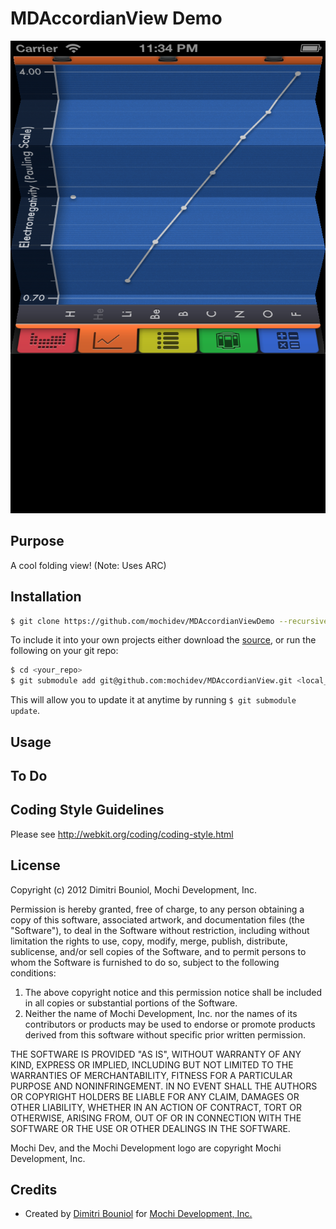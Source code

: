 MDAccordianView Demo
====================

![Screenshot](https://github.com/mochidev/MDAccordianViewDemo/raw/master/Artwork/Screenshot.png)

Purpose
-------

A cool folding view! (Note: Uses ARC)

Installation
------------

```bash
$ git clone https://github.com/mochidev/MDAccordianViewDemo --recursive
```

To include it into your own projects either download the
[source](https://github.com/mochidev/MDAccordianView), or run the following
on your git repo:

```bash
$ cd <your_repo>
$ git submodule add git@github.com:mochidev/MDAccordianView.git <local_subpath>/MDAccordianView
```

This will allow you to update it at anytime by running `$ git submodule update`.

Usage
-----



To Do
-----



Coding Style Guidelines
-----------------------

Please see http://webkit.org/coding/coding-style.html

License
-------

Copyright (c) 2012 Dimitri Bouniol, Mochi Development, Inc.

Permission is hereby granted, free of charge, to any person obtaining a copy
of this software, associated artwork, and documentation files (the "Software"),
to deal in the Software without restriction, including without limitation the
rights to use, copy, modify, merge, publish, distribute, sublicense, and/or
sell copies of the Software, and to permit persons to whom the Software is
furnished to do so, subject to the following conditions:

1. The above copyright notice and this permission notice shall be included in
   all copies or substantial portions of the Software.
2. Neither the name of Mochi Development, Inc. nor the names of its
   contributors or products may be used to endorse or promote products
   derived from this software without specific prior written permission.

THE SOFTWARE IS PROVIDED "AS IS", WITHOUT WARRANTY OF ANY KIND, EXPRESS OR
IMPLIED, INCLUDING BUT NOT LIMITED TO THE WARRANTIES OF MERCHANTABILITY,
FITNESS FOR A PARTICULAR PURPOSE AND NONINFRINGEMENT. IN NO EVENT SHALL THE
AUTHORS OR COPYRIGHT HOLDERS BE LIABLE FOR ANY CLAIM, DAMAGES OR OTHER
LIABILITY, WHETHER IN AN ACTION OF CONTRACT, TORT OR OTHERWISE, ARISING FROM,
OUT OF OR IN CONNECTION WITH THE SOFTWARE OR THE USE OR OTHER DEALINGS IN
THE SOFTWARE.

Mochi Dev, and the Mochi Development logo are copyright Mochi Development, Inc.

Credits
-------

- Created by [Dimitri Bouniol](http://twitter.com/dimitribouniol) for [Mochi Development, Inc.](http://mochidev.com/)

